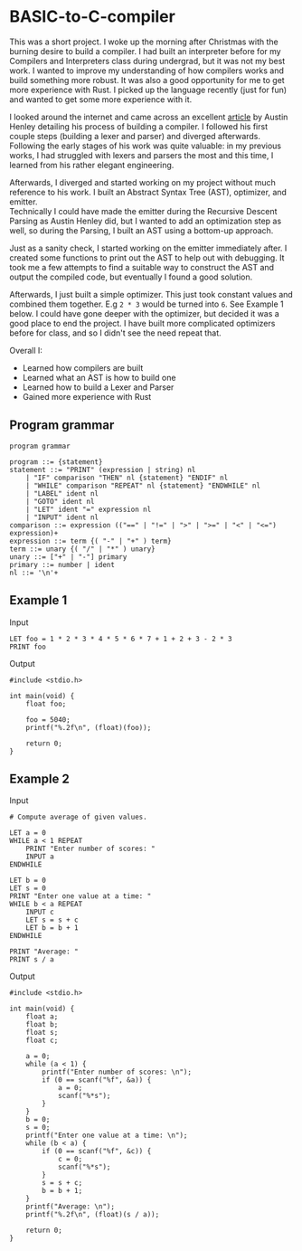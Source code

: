 # BASIC-to-C-compiler

This was a short project. I woke up the morning after Christmas with the burning desire to build a compiler. I had built an interpreter before for my Compilers and Interpreters class during undergrad, but it was not my best work. I wanted to improve my understanding of how compilers works and build something more robust. It was also a good opportunity for me to get more experience with Rust. I picked up the language recently (just for fun) and wanted to get some more experience with it.

I looked around the internet and came across an excellent [article](https://austinhenley.com/blog/teenytinycompiler1.html) by Austin Henley detailing his process of building a compiler. I followed his first couple steps (building a lexer and parser) and diverged afterwards. Following the early stages of his work was quite valuable: in my previous works, I had struggled with lexers and parsers the most and this time, I learned from his rather elegant engineering.

Afterwards, I diverged and started working on my project without much reference to his work. I built an Abstract Syntax Tree (AST), optimizer, and emitter.  
Technically I could have made the emitter during the Recursive Descent Parsing as Austin Henley did, but I wanted to add an optimization step as well, so during the Parsing, I built an AST using a bottom-up approach.  

Just as a sanity check, I started working on the emitter immediately after. I created some functions to print out the AST to help out with debugging. It took me a few attempts to find a suitable way to construct the AST and output the compiled code, but eventually I found a good solution.

Afterwards, I just built a simple optimizer. This just took constant values and combined them together. E.g `2 * 3` would be turned into `6`. See Example 1 below. I could have gone deeper with the optimizer, but decided it was a good place to end the project. I have built more complicated optimizers before for class, and so I didn't see the need repeat that.

Overall I:
- Learned how compilers are built
- Learned what an AST is how to build one
- Learned how to build a Lexer and Parser
- Gained more experience with Rust

## Program grammar  
```
program grammar

program ::= {statement}
statement ::= "PRINT" (expression | string) nl
    | "IF" comparison "THEN" nl {statement} "ENDIF" nl
    | "WHILE" comparison "REPEAT" nl {statement} "ENDWHILE" nl
    | "LABEL" ident nl
    | "GOTO" ident nl
    | "LET" ident "=" expression nl
    | "INPUT" ident nl
comparison ::= expression (("==" | "!=" | ">" | ">=" | "<" | "<=") expression)+
expression ::= term {( "-" | "+" ) term}
term ::= unary {( "/" | "*" ) unary}
unary ::= ["+" | "-"] primary
primary ::= number | ident
nl ::= '\n'+
```

## Example 1
Input
```
LET foo = 1 * 2 * 3 * 4 * 5 * 6 * 7 + 1 + 2 + 3 - 2 * 3 
PRINT foo
```
  
Output  
```
#include <stdio.h>

int main(void) {
    float foo;

    foo = 5040;
    printf("%.2f\n", (float)(foo));
    
    return 0;
}
```

## Example 2
Input
```
# Compute average of given values.

LET a = 0
WHILE a < 1 REPEAT
    PRINT "Enter number of scores: "
    INPUT a
ENDWHILE

LET b = 0
LET s = 0
PRINT "Enter one value at a time: "
WHILE b < a REPEAT
    INPUT c
    LET s = s + c
    LET b = b + 1
ENDWHILE

PRINT "Average: "
PRINT s / a
```
  
Output  
```
#include <stdio.h>

int main(void) {
    float a;
    float b;
    float s;
    float c;

    a = 0;
    while (a < 1) {
        printf("Enter number of scores: \n");
        if (0 == scanf("%f", &a)) {
            a = 0;
            scanf("%*s");
        }
    }
    b = 0;
    s = 0;
    printf("Enter one value at a time: \n");
    while (b < a) {
        if (0 == scanf("%f", &c)) {
            c = 0;
            scanf("%*s");
        }
        s = s + c;
        b = b + 1;
    }
    printf("Average: \n");
    printf("%.2f\n", (float)(s / a));
    
    return 0;
}
```
